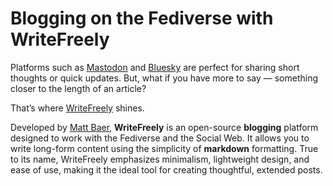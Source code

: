 # Blogging on the Fediverse with WriteFreely

Platforms such as [Mastodon](https://joinmastodon.org/) and [Bluesky](https://bsky.app/) are perfect for sharing short thoughts or quick updates.
But, what if you have more to say — something closer to the length of an article?

That’s where [WriteFreely](https://writefreely.org/) shines.

Developed by [Matt Baer](https://writing.exchange/@matt), **WriteFreely** is an open-source **blogging** platform designed to work with the Fediverse and the Social Web.
It allows you to write long-form content using the simplicity of **markdown** formatting.
True to its name, WriteFreely emphasizes minimalism, lightweight design, and ease of use, making it the ideal tool for creating thoughtful, extended posts.
